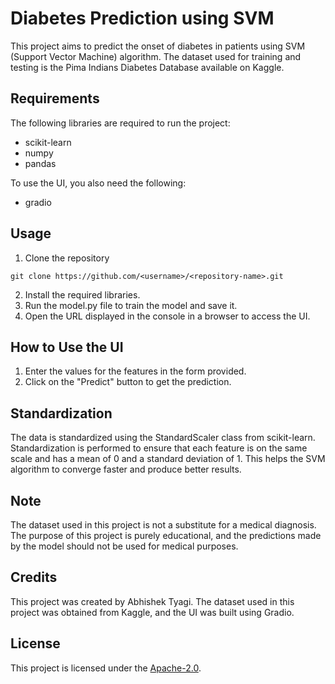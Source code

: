 # Diabetes Prediction using SVM

This project aims to predict the onset of diabetes in patients using SVM (Support Vector Machine) algorithm. The dataset used for training and testing is the Pima Indians Diabetes Database available on Kaggle.

## Requirements
The following libraries are required to run the project:

* scikit-learn
* numpy
* pandas

To use the UI, you also need the following:

* gradio

## Usage

1. Clone the repository
```
git clone https://github.com/<username>/<repository-name>.git

```

2. Install the required libraries.
3. Run the model.py file to train the model and save it.
4. Open the URL displayed in the console in a browser to access the UI.

## How to Use the UI

1. Enter the values for the features in the form provided.
2. Click on the "Predict" button to get the prediction.

## Standardization
The data is standardized using the StandardScaler class from scikit-learn. Standardization is performed to ensure that each feature is on the same scale and has a mean of 0 and a standard deviation of 1. This helps the SVM algorithm to converge faster and produce better results.

## Note

The dataset used in this project is not a substitute for a medical diagnosis. The purpose of this project is purely educational, and the predictions made by the model should not be used for medical purposes.

## Credits
This project was created by Abhishek Tyagi. The dataset used in this project was obtained from Kaggle, and the UI was built using Gradio.

## License
This project is licensed under the [Apache-2.0](https://github.com/abhishektyagi2912/Diabetes_machine_learning/blob/master/LICense).







